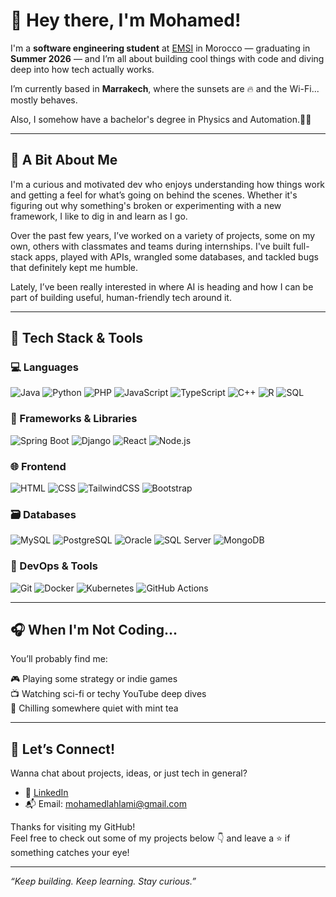 # 👋 Hey there, I'm Mohamed!

I'm a **software engineering student** at [EMSI](https://www.emsi.ma/) in Morocco — graduating in **Summer 2026** — and I’m all about building cool things with code and diving deep into how tech actually works.

I’m currently based in **Marrakech**, where the sunsets are 🔥 and the Wi-Fi... mostly behaves.

Also, I somehow have a bachelor's degree in Physics and Automation.🤷‍♂️

---

## 🧠 A Bit About Me

I'm a curious and motivated dev who enjoys understanding how things work and getting a feel for what’s going on behind the scenes. Whether it's figuring out why something's broken or experimenting with a new framework, I like to dig in and learn as I go.

Over the past few years, I’ve worked on a variety of projects, some on my own, others with classmates and teams during internships. I've built full-stack apps, played with APIs, wrangled some databases, and tackled bugs that definitely kept me humble.

Lately, I’ve been really interested in where AI is heading and how I can be part of building useful, human-friendly tech around it.

---

## 🧰 Tech Stack & Tools

### 💻 Languages

![Java](https://img.shields.io/badge/Java-007396?style=for-the-badge&logo=java&logoColor=white)
![Python](https://img.shields.io/badge/Python-3776AB?style=for-the-badge&logo=python&logoColor=white)
![PHP](https://img.shields.io/badge/PHP-777BB4?style=for-the-badge&logo=php&logoColor=white)
![JavaScript](https://img.shields.io/badge/JavaScript-F7DF1E?style=for-the-badge&logo=javascript&logoColor=black)
![TypeScript](https://img.shields.io/badge/TypeScript-3178C6?style=for-the-badge&logo=typescript&logoColor=white)
![C++](https://img.shields.io/badge/C++-00599C?style=for-the-badge&logo=c%2B%2B&logoColor=white)
![R](https://img.shields.io/badge/R-276DC3?style=for-the-badge&logo=r&logoColor=white)
![SQL](https://img.shields.io/badge/SQL-4479A1?style=for-the-badge&logo=sqlite&logoColor=white)

### 🧱 Frameworks & Libraries

![Spring Boot](https://img.shields.io/badge/Spring_Boot-6DB33F?style=for-the-badge&logo=spring-boot&logoColor=white)
![Django](https://img.shields.io/badge/Django-092E20?style=for-the-badge&logo=django&logoColor=white)
![React](https://img.shields.io/badge/React-20232A?style=for-the-badge&logo=react&logoColor=61DAFB)
![Node.js](https://img.shields.io/badge/Node.js-339933?style=for-the-badge&logo=nodedotjs&logoColor=white)

### 🌐 Frontend

![HTML](https://img.shields.io/badge/HTML5-E34F26?style=for-the-badge&logo=html5&logoColor=white)
![CSS](https://img.shields.io/badge/CSS3-1572B6?style=for-the-badge&logo=css3&logoColor=white)
![TailwindCSS](https://img.shields.io/badge/Tailwind_CSS-38B2AC?style=for-the-badge&logo=tailwind-css&logoColor=white)
![Bootstrap](https://img.shields.io/badge/Bootstrap-7952B3?style=for-the-badge&logo=bootstrap&logoColor=white)

### 🗃️ Databases

![MySQL](https://img.shields.io/badge/MySQL-4479A1?style=for-the-badge&logo=mysql&logoColor=white)
![PostgreSQL](https://img.shields.io/badge/PostgreSQL-336791?style=for-the-badge&logo=postgresql&logoColor=white)
![Oracle](https://img.shields.io/badge/Oracle-F80000?style=for-the-badge&logo=oracle&logoColor=white)
![SQL Server](https://img.shields.io/badge/SQL_Server-CC2927?style=for-the-badge&logo=microsoft-sql-server&logoColor=white)
![MongoDB](https://img.shields.io/badge/MongoDB-47A248?style=for-the-badge&logo=mongodb&logoColor=white)

### 🔧 DevOps & Tools

![Git](https://img.shields.io/badge/Git-F05032?style=for-the-badge&logo=git&logoColor=white)
![Docker](https://img.shields.io/badge/Docker-2496ED?style=for-the-badge&logo=docker&logoColor=white)
![Kubernetes](https://img.shields.io/badge/Kubernetes-326CE5?style=for-the-badge&logo=kubernetes&logoColor=white)
![GitHub Actions](https://img.shields.io/badge/GitHub_Actions-2088FF?style=for-the-badge&logo=githubactions&logoColor=white)

---

## 🎧 When I'm Not Coding...

You’ll probably find me:

🎮 Playing some strategy or indie games  
📺 Watching sci-fi or techy YouTube deep dives  
🍵 Chilling somewhere quiet with mint tea

---

## 🤝 Let’s Connect!

Wanna chat about projects, ideas, or just tech in general?

- 💼 [LinkedIn](www.linkedin.com/in/mohamedlahlami)
- 📬 Email: mohamedlahlami@gmail.com

Thanks for visiting my GitHub!  
Feel free to check out some of my projects below 👇 and leave a ⭐ if something catches your eye!

---

_“Keep building. Keep learning. Stay curious.”_
